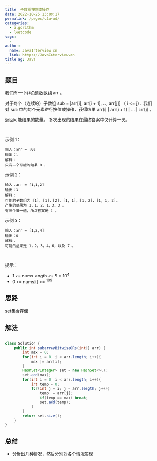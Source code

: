 ```yaml
---
title: 子数组按位或操作
date: 2022-10-25 13:09:17
permalink: /pages/c2a4ad/
categories:
  - algorithm
  - leetcode
tags:
  - 
author: 
  name: JavaInterview.cn
  link: https://JavaInterview.cn
titleTag: Java
---
```



## 题目

我们有一个非负整数数组 arr 。

对于每个（连续的）子数组 sub = [arr[i], arr[i + 1], ..., arr[j]] （ i <= j），我们对 sub 中的每个元素进行按位或操作，获得结果 arr[i] | arr[i + 1] | ... | arr[j] 。

返回可能结果的数量。 多次出现的结果在最终答案中仅计算一次。

 

示例 1：

    输入：arr = [0]
    输出：1
    解释：
    只有一个可能的结果 0 。
示例 2：

    输入：arr = [1,1,2]
    输出：3
    解释：
    可能的子数组为 [1]，[1]，[2]，[1, 1]，[1, 2]，[1, 1, 2]。
    产生的结果为 1，1，2，1，3，3 。
    有三个唯一值，所以答案是 3 。
示例 3：

    输入：arr = [1,2,4]
    输出：6
    解释：
    可能的结果是 1，2，3，4，6，以及 7 。
 

提示：

- 1 <= nums.length <= 5 * 10<sup>4</sup>
- 0 <= nums[i] <= <sup>109​​​​​​</sup>​


## 思路

set集合存储

## 解法
```java

class Solution {
    public int subarrayBitwiseORs(int[] arr) {
        int max = 0;
        for(int i = 0; i < arr.length; i++){
            max |= arr[i];
        }
        HashSet<Integer> set = new HashSet<>();
        set.add(max);
        for(int i = 0; i < arr.length; i++){
            int temp = 0;
            for(int j = i; j < arr.length; j++){
                temp |= arr[j];
                if(temp == max) break;
                set.add(temp);
            }
        }
        return set.size();
    }
}
```

## 总结

- 分析出几种情况，然后分别对各个情况实现 
